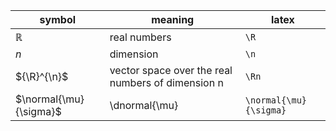 symbol|meaning|latex
-|---|-
$\mathbb{R}$|real numbers|`\R`
$n$|dimension|`\n`
${\R}^{\n}$|vector space over the real numbers of dimension n|`\Rn`
$\normal{\mu}{\sigma}$|\dnormal{\mu}|`\normal{\mu}{\sigma}`
